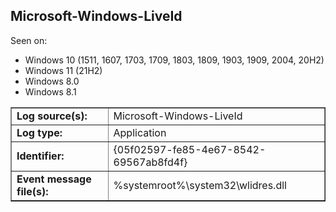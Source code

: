 ## Microsoft-Windows-LiveId

Seen on:
* Windows 10 (1511, 1607, 1703, 1709, 1803, 1809, 1903, 1909, 2004, 20H2)
* Windows 11 (21H2)
* Windows 8.0
* Windows 8.1

<table border="1" class="docutils">
  <tbody>
    <tr>
      <td><b>Log source(s):</b></td>
      <td>Microsoft-Windows-LiveId</td>
    </tr>
    <tr>
      <td><b>Log type:</b></td>
      <td>Application</td>
    </tr>
    <tr>
      <td><b>Identifier:</b></td>
      <td>{05f02597-fe85-4e67-8542-69567ab8fd4f}</td>
    </tr>
    <tr>
      <td><b>Event message file(s):</b></td>
      <td>%systemroot%\system32\wlidres.dll</td>
    </tr>
  </tbody>
</table>

&nbsp;

